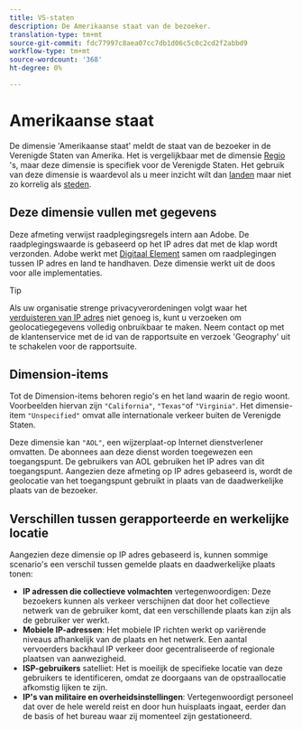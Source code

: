 ```yaml
---
title: VS-staten
description: De Amerikaanse staat van de bezoeker.
translation-type: tm+mt
source-git-commit: fdc77997c8aea07cc7db1d06c5c0c2cd2f2abbd9
workflow-type: tm+mt
source-wordcount: '368'
ht-degree: 0%

---
```



# Amerikaanse staat

De dimensie &#39;Amerikaanse staat&#39; meldt de staat van de bezoeker in de Verenigde Staten van Amerika. Het is vergelijkbaar met de dimensie [Regio](regions.md) &#39;s, maar deze dimensie is specifiek voor de Verenigde Staten. Het gebruik van deze dimensie is waardevol als u meer inzicht wilt dan [landen](countries.md) maar niet zo korrelig als [steden](cities.md).

## Deze dimensie vullen met gegevens

Deze afmeting verwijst raadplegingsregels intern aan Adobe. De raadplegingswaarde is gebaseerd op het IP adres dat met de klap wordt verzonden. Adobe werkt met [Digitaal Element](https://www.digitalelement.com/) samen om raadplegingen tussen IP adres en land te handhaven. Deze dimensie werkt uit de doos voor alle implementaties.

>[!TIP]
>
>Als uw organisatie strenge privacyverordeningen volgt waar het [verduisteren van IP adres](/help/admin/admin/general-acct-settings-admin.md) niet genoeg is, kunt u verzoeken om geolocatiegegevens volledig onbruikbaar te maken. Neem contact op met de klantenservice met de id van de rapportsuite en verzoek &#39;Geography&#39; uit te schakelen voor de rapportsuite.

## Dimension-items

Tot de Dimension-items behoren regio&#39;s en het land waarin de regio woont. Voorbeelden hiervan zijn `"California"`, `"Texas"`of `"Virginia"`. Het dimensie-item `"Unspecified"` omvat alle internationale verkeer buiten de Verenigde Staten.

Deze dimensie kan `"AOL"`, een wijzerplaat-op Internet dienstverlener omvatten. De abonnees aan deze dienst worden toegewezen een toegangspunt. De gebruikers van AOL gebruiken het IP adres van dit toegangspunt. Aangezien deze afmeting op IP adres gebaseerd is, wordt de geolocatie van het toegangspunt gebruikt in plaats van de daadwerkelijke plaats van de bezoeker.

## Verschillen tussen gerapporteerde en werkelijke locatie

Aangezien deze dimensie op IP adres gebaseerd is, kunnen sommige scenario&#39;s een verschil tussen gemelde plaats en daadwerkelijke plaats tonen:

* **IP adressen die collectieve volmachten** vertegenwoordigen: Deze bezoekers kunnen als verkeer verschijnen dat door het collectieve netwerk van de gebruiker komt, dat een verschillende plaats kan zijn als de gebruiker ver werkt.
* **Mobiele IP-adressen**: Het mobiele IP richten werkt op variërende niveaus afhankelijk van de plaats en het netwerk. Een aantal vervoerders backhaul IP verkeer door gecentraliseerde of regionale plaatsen van aanwezigheid.
* **ISP-gebruikers** satelliet: Het is moeilijk de specifieke locatie van deze gebruikers te identificeren, omdat ze doorgaans van de opstraallocatie afkomstig lijken te zijn.
* **IP&#39;s van militaire en overheidsinstellingen**: Vertegenwoordigt personeel dat over de hele wereld reist en door hun huisplaats ingaat, eerder dan de basis of het bureau waar zij momenteel zijn gestationeerd.
